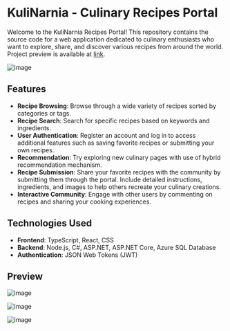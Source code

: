 # KuliNarnia - Culinary Recipes Portal

Welcome to the KuliNarnia Recipes Portal! This repository contains the source code for a web application dedicated to culinary enthusiasts who want to explore, share, and discover various recipes from around the world.
Project preview is available at [link](https://kulinarnia.azurewebsites.net/).

![image](https://github.com/ms182905/KuliNarnia/assets/74608829/57f4d1f1-5169-4afc-a373-0193359080bd)

## Features

- **Recipe Browsing**: Browse through a wide variety of recipes sorted by categories or tags.
- **Recipe Search**: Search for specific recipes based on keywords and ingredients.
- **User Authentication**: Register an account and log in to access additional features such as saving favorite recipes or submitting your own recipes.
- **Recommendation**: Try exploring new culinary pages with use of hybrid recommendation mechanism.
- **Recipe Submission**: Share your favorite recipes with the community by submitting them through the portal. Include detailed instructions, ingredients, and images to help others recreate your culinary creations.
- **Interactive Community**: Engage with other users by commenting on recipes and sharing your cooking experiences.

## Technologies Used

- **Frontend**: TypeScript, React, CSS
- **Backend**: Node.js, C#, ASP.NET, ASP.NET Core, Azure SQL Database
- **Authentication**: JSON Web Tokens (JWT)

## Preview
![image](https://github.com/ms182905/KuliNarnia/assets/74608829/3fb2df25-2953-43cd-a2d7-42c7691e8cff)

![image](https://github.com/ms182905/KuliNarnia/assets/74608829/35044b29-187d-4189-bee8-0697d9f2ca0d)

![image](https://github.com/ms182905/KuliNarnia/assets/74608829/3c8f4754-bc77-4545-a982-04d8ff7a854f)
